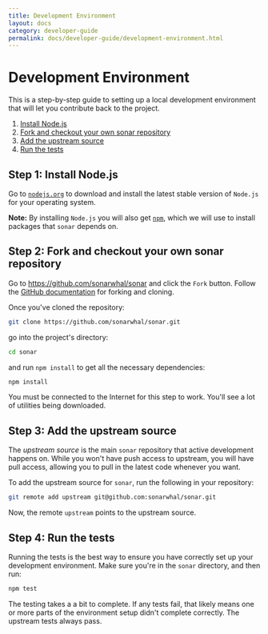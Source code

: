 ```yaml
---
title: Development Environment
layout: docs
category: developer-guide
permalink: docs/developer-guide/development-environment.html
---
```

# Development Environment

This is a step-by-step guide to setting up a local development
environment that will let you contribute back to the project.

1. [Install Node.js](#step-1)
2. [Fork and checkout your own sonar repository](#step-2)
3. [Add the upstream source](#step-3)
4. [Run the tests](#step-4)

<!-- markdownlint-disable MD033 -->

## Step 1: Install Node.js <a name="step-1"></a>

<!-- markdownlint-enable MD033 -->

Go to [`nodejs.org`][nodejs] to download and install the latest stable
version of `Node.js` for your operating system.

**Note:** By installing `Node.js` you will also get [`npm`][npm], which
we will use to install packages that `sonar` depends on.

<!-- markdownlint-disable MD033 -->

## Step 2: Fork and checkout your own sonar repository <a name="step-2"></a>

<!-- markdownlint-enable MD033 -->

Go to <https://github.com/sonarwhal/sonar> and click the `Fork` button.
Follow the [GitHub documentation][github fork docs] for forking and cloning.

Once you've cloned the repository:

```bash
git clone https://github.com/sonarwhal/sonar.git
```

go into the project's directory:

```bash
cd sonar
```

and run `npm install` to get all the necessary dependencies:

```bash
npm install
```

You must be connected to the Internet for this step to work. You'll
see a lot of utilities being downloaded.

<!-- markdownlint-disable MD033 -->

## Step 3: Add the upstream source <a name="step-3"></a>

<!-- markdownlint-enable MD033 -->

The *upstream source* is the main `sonar` repository that active
development happens on. While you won't have push access to upstream,
you will have pull access, allowing you to pull in the latest code
whenever you want.

To add the upstream source for `sonar`, run the following in your
repository:

```bash
git remote add upstream git@github.com:sonarwhal/sonar.git
```

Now, the remote `upstream` points to the upstream source.

<!-- markdownlint-disable MD033 -->

## Step 4: Run the tests <a name="step-4"></a>

<!-- markdownlint-enable MD033 -->

Running the tests is the best way to ensure you have correctly set up
your development environment. Make sure you're in the `sonar` directory,
and then run:

```bash
npm test
```

The testing takes a a bit to complete. If any tests fail, that
likely means one or more parts of the environment setup didn't complete
correctly. The upstream tests always pass.

<!-- Link labels: -->

[github fork docs]: https://help.github.com/articles/fork-a-repo
[nodejs]: https://nodejs.org/en/download/current/
[npm]: https://www.npmjs.com/get-npm
